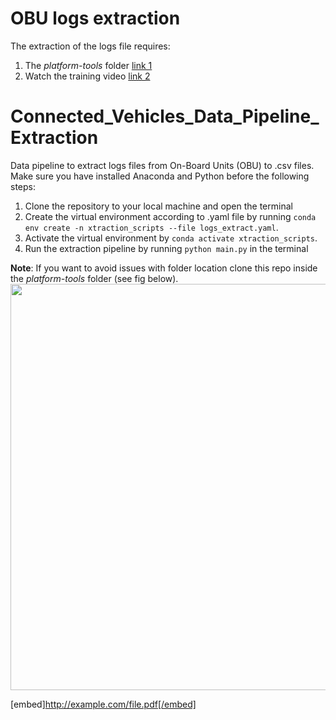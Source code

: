 # OBU logs extraction
The extraction of the logs file requires:
1. The *platform-tools* folder [link 1](https://uflorida-my.sharepoint.com/:u:/g/personal/agustinguerra_ufl_edu/EZCanbKJZ7tBnFc6kjqEPucBDAh4ZDcPSdEsMDekV2bUZw?e=b9cG4e)
2. Watch the training video [link 2](https://uflorida-my.sharepoint.com/:v:/g/personal/agustinguerra_ufl_edu/Ecu2xO3mWM9DnJiKKHtJ1akBLgOX4V8iCRCYBbKN-cn2zw?e=8w9Leb)


# Connected_Vehicles_Data_Pipeline_Extraction

Data pipeline to extract logs files from On-Board Units (OBU) to .csv files. Make sure you have installed Anaconda and Python before the following steps:
1. Clone the repository to your local machine and open the terminal
2. Create the virtual environment according to .yaml file by running `conda env create -n xtraction_scripts --file logs_extract.yaml`. 
3. Activate the virtual environment by `conda activate xtraction_scripts`.
4. Run the extraction pipeline  by running `python main.py` in the terminal

**Note**: If you want to avoid issues with folder location clone this repo inside the *platform-tools* folder (see fig below).
<img src='https://user-images.githubusercontent.com/54486202/194387091-2b75d278-0da0-493f-9cc6-d5f33d0ba15f.png' width=650/>

[embed]http://example.com/file.pdf[/embed]
